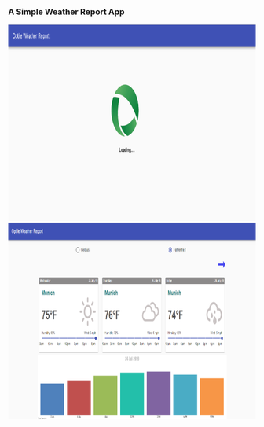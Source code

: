### A Simple Weather Report App

<div align="center">
    <img src="/screenshots/optile_landingPage.PNG" height="400px"</img> 
</div>
<div align="center">
    <img src="/screenshots/OptileweatherPage1.PNG" height="400px"</img> 
</div>
